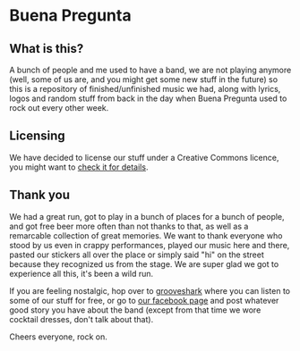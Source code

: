 # Buena Pregunta

## What is this?

A bunch of people and me used to have a band, we are not playing anymore (well, some of us are, and you might get some new stuff in the future) so this is a repository of finished/unfinished music we had, along with lyrics, logos and random stuff from back in the day when Buena Pregunta used to rock out every other week.

## Licensing

We have decided to license our stuff under a Creative Commons licence, you might want to [check it for details](https://github.com/pote/Buena-Pregunta/blob/master/LICENSE.md).


## Thank you

We had a great run, got to play in a bunch of places for a bunch of people, and got free beer more often than not thanks to that, as well as a remarcable collection of great memories. We want to thank everyone who stood by us even in crappy performances, played our music here and there, pasted our stickers all over the place or simply said "hi" on the street because they recognized us from the stage. We are super glad we got to experience all this, it's been a wild run.

If you are feeling nostalgic, hop over to [grooveshark](http://grooveshark.com/#!/artist/Buena+Pregunta/1868281) where you can listen to some of our stuff for free, or go to [our facebook page](https://www.facebook.com/pages/Buena-Pregunta-/149975980337?fref=ts) and post whatever good story you have about the band (except from that time we wore cocktail dresses, don't talk about that).

Cheers everyone, rock on.
